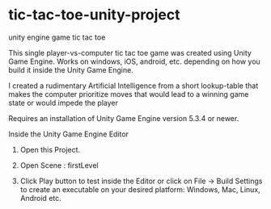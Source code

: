 # tic-tac-toe-unity-project
unity engine game tic tac toe

This single player-vs-computer tic tac toe game was created using Unity Game Engine. Works on windows,  iOS, android,  etc. depending on how you build it inside the Unity Game Engine.

I created a rudimentary Artificial Intelligence from a short lookup-table that makes the computer prioritize moves that would lead to a winning game state or would impede the player

Requires an installation of Unity Game Engine version 5.3.4 or newer.

Inside the Unity Game Engine Editor

1. Open this Project.

2. Open Scene : firstLevel

3. Click Play button to test inside the Editor or click on File -> Build Settings to create an executable on your desired platform: Windows, Mac, Linux, Android etc.

